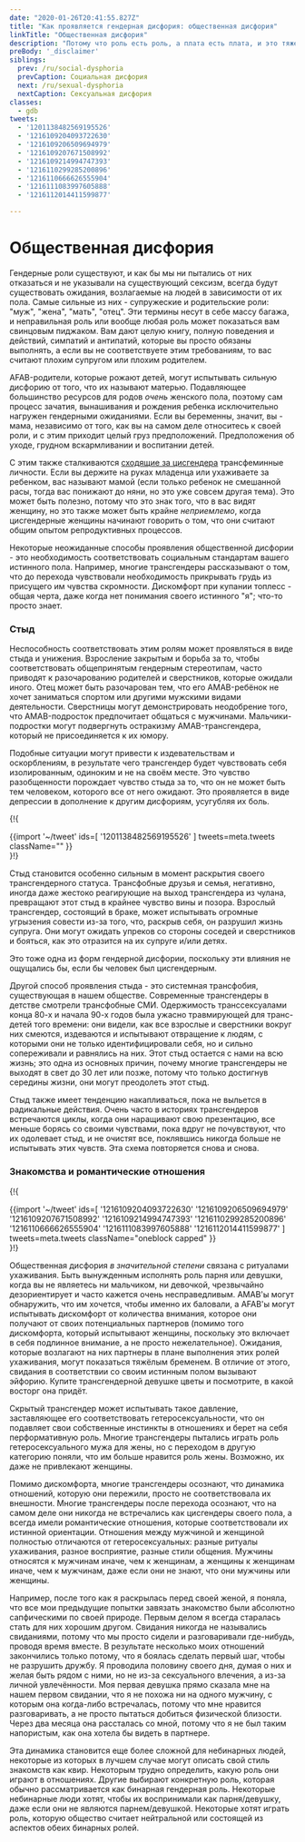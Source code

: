 ```yaml
---
date: "2020-01-26T20:41:55.827Z"
title: "Как проявляется гендерная дисфория: общественная дисфория"
linkTitle: "Общественная дисфория"
description: "Потому что роль есть роль, а плата есть плата, и это тяжелая плата за неправильную роль."
preBody: '_disclaimer'
siblings:
  prev: /ru/social-dysphoria
  prevCaption: Социальная дисфория
  next: /ru/sexual-dysphoria
  nextCaption: Сексуальная дисфория
classes:
  - gdb
tweets:
  - '1201138482569195526'
  - '1216109204093722630'
  - '1216109206509694979'
  - '1216109207671508992'
  - '1216109214994747393'
  - '1216110299285200896'
  - '1216110666626555904'
  - '1216111083997605888'
  - '1216112014411599877'

---
```


# Общественная дисфория

Гендерные роли существуют, и как бы мы ни пытались от них отказаться и не указывали на существующий сексизм, всегда будут существовать ожидания, возлагаемые на людей в зависимости от их пола. Самые сильные из них - супружеские и родительские роли: "муж", "жена", "мать", "отец". Эти термины несут в себе массу багажа, и неправильная роль или вообще любая роль может показаться вам свинцовым пиджаком. Вам дают целую книгу, полную поведения и действий, симпатий и антипатий, которые вы просто обязаны выполнять, а если вы не соответствуете этим требованиям, то вас считают плохим супругом или плохим родителем.

AFAB-родители, которые рожают детей, могут испытывать сильную дисфорию от того, что их называют матерью. Подавляющее большинство ресурсов для родов *очень* женского пола, поэтому сам процесс зачатия, вынашивания и рождения ребенка исключительно нагружен гендерными ожиданиями. Если вы беременны, значит, вы - мама, независимо от того, как вы на самом деле относитесь к своей роли, и с этим приходит целый груз предположений. Предположения об уходе, грудном вскармливании и воспитании детей.

С этим также сталкиваются [сходящие за цисгендера](https://en.wikipedia.org/wiki/Passing_(gender)) трансфеминные личности. Если вы держите на руках младенца или ухаживаете за ребенком, вас называют мамой (если только ребенок не смешанной расы, тогда вас понижают до няни, но это уже совсем другая тема). Это может быть полезно, потому что это знак того, что в вас видят женщину, но это также может быть крайне *неприемлемо*, когда цисгендерные женщины начинают говорить о том, что они считают общим опытом репродуктивных процессов.

Некоторые неожиданные способы проявления общественной дисфории - это необходимость соответствовать социальным стандартам вашего истинного пола. Например, многие трансгендеры рассказывают о том, что до перехода чувствовали необходимость прикрывать грудь из присущего им чувства скромности. Дискомфорт при купании топлесс - общая черта, даже когда нет понимания своего истинного "я"; что-то просто знает.

### Стыд

Неспособность соответствовать этим ролям может проявляться в виде стыда и унижения. Взросление закрытым и борьба за то, чтобы соответствовать общепринятым гендерным стереотипам, часто приводят к разочарованию родителей и сверстников, которые ожидали иного. Отец может быть разочарован тем, что его AMAB-ребёнок не хочет заниматься спортом или другими мужскими видами деятельности. Сверстницы могут демонстрировать неодобрение того, что AMAB-подросток предпочитает общаться с мужчинами. Мальчики-подростки могут подвергнуть остракизму AMAB-трансгендера, который не присоединяется к их юмору.

Подобные ситуации могут привести к издевательствам и оскорблениям, в результате чего трансгендер будет чувствовать себя изолированным, одиноким и не на своём месте. Это чувство разобщенности порождает чувство стыда за то, что он не может быть тем человеком, которого все от него ожидают. Это проявляется в виде депрессии в дополнение к другим дисфориям, усугубляя их боль.

{!{ <div class="gutter">{{import '~/tweet' ids=[
    '1201138482569195526'
] tweets=meta.tweets className="" }}</div> }!}

Стыд становится особенно сильным в момент раскрытия своего трансгендерного статуса. Трансфобные друзья и семья, негативно, иногда даже жестоко реагирующие на выход трансгендера из чулана, превращают этот стыд в крайнее чувство вины и позора. Взрослый трансгендер, состоящий в браке, может испытывать огромные угрызения совести из-за того, что, раскрыв себя, он разрушил жизнь супруга. Они могут ожидать упреков со стороны соседей и сверстников и бояться, как это отразится на их супруге и/или детях.

Это тоже одна из форм гендерной дисфории, поскольку эти влияния не ощущались бы, если бы человек был цисгендерным.

Другой способ проявления стыда - это системная трансфобия, существующая в нашем обществе. Современные трансгендеры в детстве смотрели трансфобные СМИ. Одержимость транссексуалами конца 80-х и начала 90-х годов была ужасно травмирующей для транс-детей того времени: они видели, как все взрослые и сверстники вокруг них смеются, издеваются и испытывают отвращение к людям, с которыми они не только идентифицировали себя, но и сильно сопереживали и равнялись на них. Этот стыд остается с нами на всю жизнь; это одна из основных причин, почему многие трансгендеры не выходят в свет до 30 лет или позже, потому что только достигнув середины жизни, они могут преодолеть этот стыд.

Стыд также имеет тенденцию накапливаться, пока не выльется в радикальные действия. Очень часто в историях трансгендеров встречаются циклы, когда они наращивают свою презентацию, все меньше борясь со своими чувствами, пока вдруг не почувствуют, что их одолевает стыд, и не очистят все, поклявшись никогда больше не испытывать этих чувств. Эта схема повторяется снова и снова.

### Знакомства и романтические отношения

{!{ <div class="gutter">{{import '~/tweet' ids=[
  '1216109204093722630'
  '1216109206509694979'
  '1216109207671508992'
  '1216109214994747393'
  '1216110299285200896'
  '1216110666626555904'
  '1216111083997605888'
  '1216112014411599877'
] tweets=meta.tweets className="oneblock capped" }}</div> }!}

Общественная дисфория *в значительной степени* связана с ритуалами ухаживания. Быть вынужденным исполнять роль парня или девушки, когда вы не являетесь ни мальчиком, ни девочкой, чрезвычайно дезориентирует и часто кажется очень несправедливым. AMAB'ы могут обнаружить, что им хочется, чтобы именно их баловали, а AFAB'ы могут испытывать дискомфорт от количества внимания, которое они получают от своих потенциальных партнеров (помимо того дискомфорта, который испытывают женщины, поскольку это включает в себя подлинное внимание, а не просто нежелательное). Ожидания, которые возлагают на них партнеры в плане выполнения этих ролей ухаживания, могут показаться тяжёлым бременем. В отличие от этого, свидания в соответствии со своим истинным полом вызывают эйфорию. Купите трансгендерной девушке цветы и посмотрите, в какой восторг она придёт.

Скрытый трансгендер может испытывать такое давление, заставляющее его соответствовать гетеросексуальности, что он подавляет свои собственные инстинкты в отношениях и берет на себя перформативную роль. Многие трансгендеры пытались играть роль гетеросексуального мужа для жены, но с переходом в другую категорию поняли, что им больше нравится роль жены. Возможно, их даже не привлекают женщины.

Помимо дискомфорта, многие трансгендеры осознают, что динамика отношений, которую они пережили, просто не соответствовала их внешности. Многие трансгендеры после перехода осознают, что на самом деле они никогда не встречались как цисгендеры своего пола, а всегда имели романтические отношения, которые соответствовали их истинной ориентации. Отношения между мужчиной и женщиной полностью отличаются от гетеросексуальных: разные ритуалы ухаживания, разное восприятие, разные стили общения. Мужчины относятся к мужчинам иначе, чем к женщинам, а женщины к женщинам иначе, чем к мужчинам, даже если они не знают, что они мужчины или женщины.

Например, после того как я раскрылась перед своей женой, я поняла, что все мои предыдущие попытки завязать знакомство были абсолютно сапфическими по своей природе. Первым делом я всегда старалась стать для них хорошим другом. Свидания никогда не назывались свиданиями, потому что мы просто сидели и разговаривали где-нибудь, проводя время вместе. В результате несколько моих отношений закончились только потому, что я боялась сделать первый шаг, чтобы не разрушить дружбу. Я проводила половину своего дня, думая о них и желая быть рядом с ними, но не из-за сексуального влечения, а из-за личной увлечённости. Моя первая девушка прямо сказала мне на нашем первом свидании, что я не похожа ни на одного мужчину, с которым она когда-либо встречалась, потому что мне нравится разговаривать, а не просто пытаться добиться физической близости. Через два месяца она рассталась со мной, потому что я не был таким напористым, как она хотела бы видеть в партнере.

Эта динамика становится еще более сложной для небинарных людей, некоторые из которых в лучшем случае могут описать свой стиль знакомств как квир. Некоторым трудно определить, какую роль они играют в отношениях. Другие выбирают конкретную роль, которая обычно рассматривается как бинарная гендерная роль. Некоторые небинарные люди хотят, чтобы их воспринимали как парня/девушку, даже если они не являются парнем/девушкой. Некоторые хотят играть роль, которую общество считает нейтральной или состоящей из аспектов обеих бинарных ролей.
